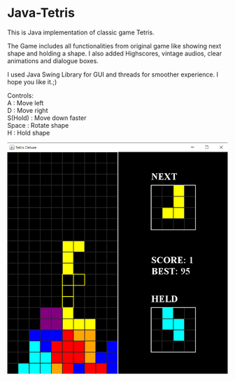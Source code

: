 # Java-Tetris

This is Java implementation of classic game Tetris.

The Game includes all functionalities from original game like showing next shape and holding a shape. I also added Highscores, vintage audios, clear animations and dialogue boxes.

I used Java Swing Library for GUI and threads for smoother experience. I hope you like it.;)

Controls:<br/>
A : Move left<br/>
D : Move right<br/>
S(Hold) : Move down faster<br/>
Space : Rotate shape<br/>
H : Hold shape<br/>

![](Screenshot.png)
